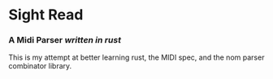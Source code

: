 # Sight Read
### A Midi Parser _written in rust_

This is my attempt at better learning rust, the MIDI spec, and the nom parser combinator library.
